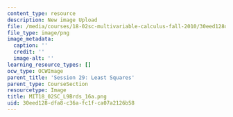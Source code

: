 ```yaml
---
content_type: resource
description: New image Upload
file: /media/courses/18-02sc-multivariable-calculus-fall-2010/30eed128dfa8c36afc1fca07a2126b58_MIT18_02SC_L9Brds_16a.png
file_type: image/png
image_metadata:
  caption: ''
  credit: ''
  image-alt: ''
learning_resource_types: []
ocw_type: OCWImage
parent_title: 'Session 29: Least Squares'
parent_type: CourseSection
resourcetype: Image
title: MIT18_02SC_L9Brds_16a.png
uid: 30eed128-dfa8-c36a-fc1f-ca07a2126b58
---
```


